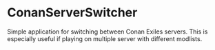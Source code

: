 # ConanServerSwitcher
Simple application for switching between Conan Exiles servers. This is especially useful if playing on multiple server with different modlists. 

